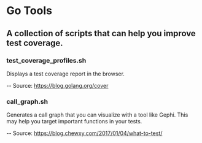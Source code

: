 # Go Tools

## A collection of scripts that can help you improve test coverage.

### test_coverage_profiles.sh

Displays a test coverage report in the browser.

-- Source: https://blog.golang.org/cover


### call_graph.sh

Generates a call graph that you can visualize with a tool like Gephi. This may help you target important functions in your tests.

-- Source: https://blog.chewxy.com/2017/01/04/what-to-test/
